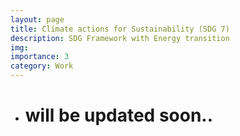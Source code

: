 ```yaml
---
layout: page
title: Climate actions for Sustainability (SDG 7)
description: SDG Framework with Energy transition
img:
importance: 3
category: Work
---
```

- # will be updated soon..
